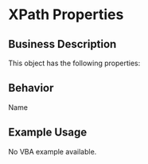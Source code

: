 # XPath Properties

## Business Description
This object has the following properties:

## Behavior
Name

## Example Usage
No VBA example available.